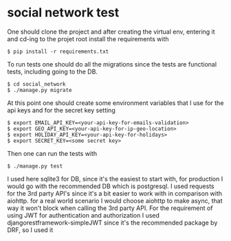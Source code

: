 # social network test
One should clone the project and after creating the virtual env, entering it and cd-ing to the projet root install the requirements with

	$ pip install -r requirements.txt
To run tests one should do all the migrations since the tests are functional tests, including going to the DB.

	$ cd social_network
	$ ./manage.py migrate
At this point one should create some environment variables that I use for the api keys and for the secret key setting

	$ export EMAIL_API_KEY=<your-api-key-for-emails-validation>
	$ export GEO_API_KEY=<your-api-key-for-ip-geo-location>
	$ export HOLIDAY_API_KEY=<your-api-key-for-holidays>
	$ export SECRET_KEY=<some secret key>
Then one can run the tests with

	$ ./manage.py test
I used here sqlite3 for DB, since it's the easiest to start with, for production I would go with the recommended DB which is postgresql.
I used requests for the 3rd party API's since it's a bit easier to work with in comparison with aiohttp. for a real world scenario I would choose aiohttp to make async, that way it won't block when calling the 3rd party API.
For the requirement of using JWT for authentication and authorization I used djangorestframework-simpleJWT since it's the recommended package by DRF, so I used it
